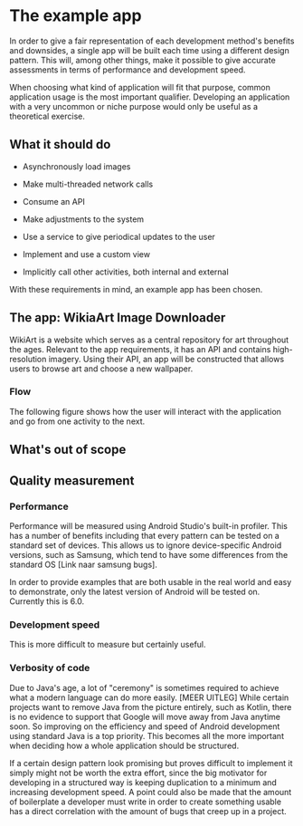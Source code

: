 
# The example app

In order to give a fair representation of each development method's benefits and downsides,
a single app will be built each time using a different design pattern. This will, among other things,
make it possible to give accurate assessments in terms of performance and development speed.

When choosing what kind of application will fit that purpose, common application usage is the
most important qualifier. Developing an application with a very uncommon or niche purpose would
only be useful as a theoretical exercise.

## What it should do

* Asynchronously load images

* Make multi-threaded network calls

* Consume an API

* Make adjustments to the system

* Use a service to give periodical updates to the user

* Implement and use a custom view

* Implicitly call other activities, both internal and external

With these requirements in mind, an example app has been chosen.

## The app: WikiaArt Image Downloader

WikiArt is a website which serves as a central repository for art throughout the ages.
Relevant to the app requirements, it has an API and contains high-resolution imagery.
Using their API, an app will be constructed that allows users to browse art and choose a new wallpaper.

### Flow

The following figure shows how the user will interact with the application and go from one activity to the next.

## What's out of scope

## Quality measurement

### Performance

Performance will be measured using Android Studio's built-in profiler. This has a number of benefits including that every pattern can be tested on a standard set of devices. This allows us to ignore device-specific Android versions, such as Samsung, which tend to have some differences from the standard OS [Link naar samsung bugs].

In order to provide examples that are both usable in the real world and easy to demonstrate, only the latest version of Android will be tested on. Currently this is 6.0.

### Development speed

This is more difficult to measure but certainly useful.

### Verbosity of code

Due to Java's age, a lot of "ceremony" is sometimes required to achieve what a modern language can do more easily. [MEER UITLEG] While certain projects want to remove Java from the picture entirely, such as Kotlin, there is no evidence to support that Google will move away from Java anytime soon. So improving on the efficiency and speed of Android development using standard Java is a top priority. This becomes all the more important when deciding how a whole application should be structured.

If a certain design pattern look promising but proves difficult to implement it simply might not be worth the extra effort, since the big motivator for developing in a structured way is keeping duplication to a minimum and increasing development speed. A point could also be made that the amount of boilerplate a developer must write in order to create something usable has a direct correlation with the amount of bugs that creep up in a project.
